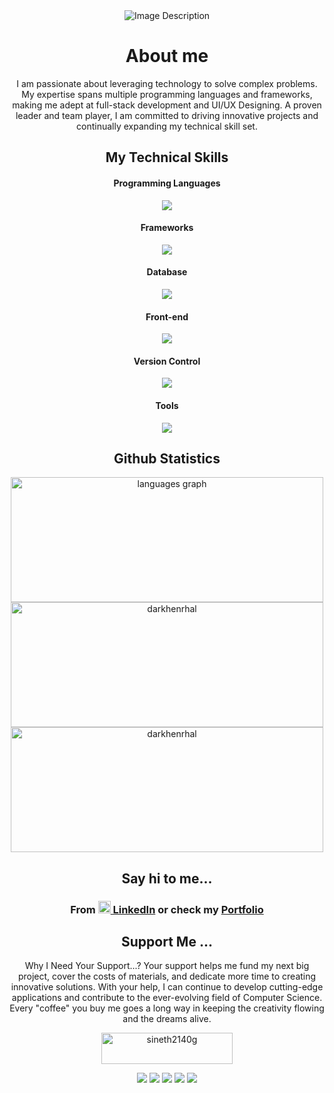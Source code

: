 <div align= "center">
  <img src="https://drive.google.com/uc?export=view&id=1Du5ikn7eP6M8NefU6JnEdEZeOhVltBBO" alt="Image Description"/>
</div>

<!--<div align= "center">
<a href="https://git.io/typing-svg"><img src="https://readme-typing-svg.demolab.com?font=Poppins&weight=600&size=36&pause=1000&color=8DA5FA&center=true&vCenter=true&random=false&width=435&lines=I'm+a;Technology+Enthusiast;Full-stack+Developer;UI/UX Designing" alt="Technology Enthusiast | Full-stack Developer | UI/UX Designing" /></a>
</div>-->

<h1 align="center">About me</h1>

<p align="center" align="center">
  I am passionate about leveraging technology to solve complex problems. My expertise spans multiple programming languages and frameworks, making me adept at full-stack development and UI/UX Designing. A proven leader and team player, I am committed to driving innovative projects and continually expanding my technical skill set.
</p>
<div>
    <h2 align="center">
    My Technical Skills 
  </h2>
<div>
  <h4 align="center"> Programming Languages</h4>
  <p align="center">
  <a href="https://skillicons.dev">
    <img src="https://skillicons.dev/icons?i=java,js,ts,cs,kotlin,py,c,php,r"/>
  </a>
  </p>
  <h4 align="center"> Frameworks</h4>
  <p align="center">
  <a href="https://skillicons.dev">
    <img src="https://skillicons.dev/icons?i=react,spring,dotnet,nextjs"/>
  </a> 
  </p>
  <h4 align="center"> Database</h4>
  <p align="center">
  <a href="https://skillicons.dev">
    <img src="https://skillicons.dev/icons?i=mongodb,mysql,sqlite"/>
  </a>
  </p>
    <h4 align="center">Front-end</h4>
  <p align="center">
  <a href="https://skillicons.dev">
    <img src="https://skillicons.dev/icons?i=html,tailwind,css"/>
  </a>
  </p>
  <h4 align="center">Version Control</h4>
  <p align="center">
  <a href="https://skillicons.dev">
    <img src="https://skillicons.dev/icons?i=git,github"/>
  </a>
  </p>
  <h4 align="center">Tools</h4>
  <p align="center">
  <a href="https://skillicons.dev">
    <img src="https://skillicons.dev/icons?i=postman,docker,androidstudio,visualstudio,maven,nodejs,gradle,linux,maven,figma,ps,"/>
  </a>
  </p>
    
</div>


<h2 align="center">
  Github Statistics 
</h2>


<div align="center">
  
  <img src="https://github-readme-stats.vercel.app/api/top-langs?locale=en&hide_title=false&layout=compact&card_width=320&langs_count=5&theme=algolia&title_color=CBACF9&text_color=ACBDF9&hide_border=true&border_radius=10&username=darkhenrhal" height="200" width="500" alt="languages graph"  />
  
  
  <img src="https://github-readme-stats.vercel.app/api?username=darkhenrhal&show_icons=true&locale=en&icons=true&theme=algolia&title_color=CBACF9&text_color=ACBDF9&border_radius=10&hide_border=true&icon_color=5b3df2" alt="darkhenrhal" height="200" width="500" />
  <img src="https://github-readme-streak-stats.herokuapp.com/?user=darkhenrhal&icons=true&theme=algolia&title_color=CBACF9&text_color=ACBDF9&border_radius=10&hide_border=true&icon_color=5b3df2" alt="darkhenrhal" height="200" width="500"  />
</div>

 
</div>

<div>
   <h2 align="center">Say hi to me...</h2>
   <h3 align="center">
    
  From   <a href="https://www.linkedin.com/in/sandeepa-sineth"><img src="https://skillicons.dev/icons?i=linkedin" height="20"/> LinkedIn</a> or check my <a href="http://sandeepasineth.vercel.app/">Portfolio</a>  
  
    
  </h3> 
</div>

  
<div>
   <h2 align="center">Support Me ...</h2>
   <p align="center">
        Why I Need Your Support...?
Your support helps me fund my next big project, cover the costs of materials, and dedicate more time to creating innovative solutions. With your help, I can continue to develop cutting-edge applications and contribute to the ever-evolving field of Computer Science. Every "coffee" you buy me goes a long way in keeping the creativity flowing and the dreams alive.
   </p>
  
  </p>
  
</p>
</div>
 

<p align="center">

  <a href="https://www.buymeacoffee.com/sineth2140g">
    <img align="center" src="https://cdn.buymeacoffee.com/buttons/v2/default-yellow.png" height="50" width="210" alt="sineth2140g" />
  </a>
</p>

<p align="center">
    <img src="https://drive.google.com/uc?export=view&id=16XeA2oV8aLqgo4yvEHSox_76aJ2sgFX3"/>
    <img src="https://drive.google.com/uc?export=view&id=16XeA2oV8aLqgo4yvEHSox_76aJ2sgFX3"/>
    <img src="https://drive.google.com/uc?export=view&id=16XeA2oV8aLqgo4yvEHSox_76aJ2sgFX3"/>
    <img src="https://drive.google.com/uc?export=view&id=16XeA2oV8aLqgo4yvEHSox_76aJ2sgFX3"/>
    <img src="https://drive.google.com/uc?export=view&id=16XeA2oV8aLqgo4yvEHSox_76aJ2sgFX3"/>
    

</p>
  







